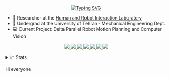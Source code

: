 <p align="center">
<a href="https://git.io/typing-svg"><img src="https://readme-typing-svg.demolab.com?font=Fira+Code&duration=1000&pause=1000&color=38C2FF&center=true&vCenter=true&random=false&width=435&lines=Arvin+Mohammadi;Robotics+Engineer+%26+Game+Developer" alt="Typing SVG" /></a>

- 🤖 Researcher at the [Human and Robot Interaction Laboratory](https://taarlab.com/)
- 📖 Undergrad at the University of Tehran - Mechanical Engineering Dept.
- 💻 Current Project: Delta Parallel Robot Motion Planning and Computer Vision

<p align="center">
<a href="mailto:arvin1844m@gmail.com">
  <img src="https://img.shields.io/badge/-Email-red?style=flat-square&logo=gmail&logoColor=white">
</a>
<a href="https://drive.google.com/file/d/1VekKPFqut3tCxhOsDL2RE2qjYVnmh6bp/view?usp=sharing">
  <img src="https://img.shields.io/badge/PDF-CV-red?style=flat-square&logo=adobe">
</a>
<a href="https://www.linkedin.com/in/arvin-mohammadi/">
  <img src="https://img.shields.io/badge/-Linkedin-blue?style=flat-square&logo=linkedin">
</a>
<a href='https://scholar.google.com/citations?hl=en&user=he-M2gUAAAAJ'>
    <img src='https://img.shields.io/badge/Scholar-100000?style=flat&logo=GoogleScholar&logoColor=white&&color=0181FF'>
</a>
<a href='https://medium.com/@arvin-mohammadi'>
    <img src='https://img.shields.io/badge/Medium-white?style=flat-square&logo=medium&logoColor=black'>
</a>
<a href='https://orcid.org/my-orcid?orcid=0000-0003-4533-463X'>
    <img src='https://img.shields.io/badge/orcid-badge?style=flat-square&logo=orcid&logoColor=rgb'>
</a>
<a href='https://www.researchgate.net/profile/Arvin-Mohammadi-3'>
    <img src='https://img.shields.io/badge/researchgate-badge?style=flat-square&logo=researchgate&logoColor=black&labelColor=white&color=black'>
</a>


<details>
  <summary>📈 Stats</summary>
  <br>
  My Github Stats

  ![](http://github-profile-summary-cards.vercel.app/api/cards/profile-details?username=arthasmenethil-a&theme=dracula)
  ![](http://github-profile-summary-cards.vercel.app/api/cards/repos-per-language?username=arthasmenethil-a&theme=dracula) 
  ![](http://github-profile-summary-cards.vercel.app/api/cards/most-commit-language?username=arthasmenethil-a&theme=dracula)

</details>

<p align="center">

Hi everyone
